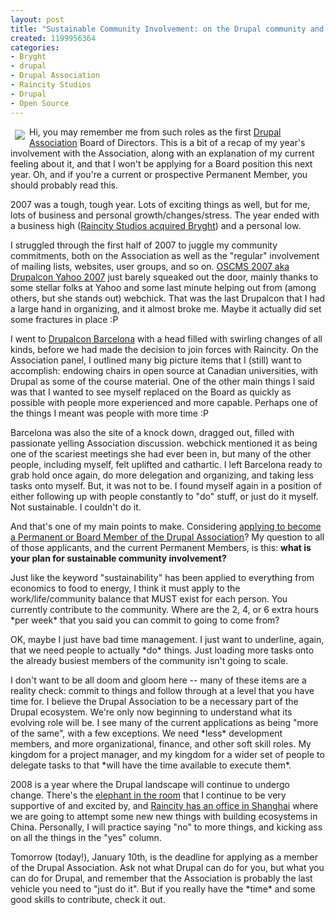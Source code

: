 ```yaml
--- 
layout: post
title: "Sustainable Community Involvement: on the Drupal community and Drupal Association"
created: 1199956364
categories: 
- Bryght
- drupal
- Drupal Association
- Raincity Studios
- Drupal
- Open Source
---
```

<a href="http://association.drupal.org"><img src="http://bmannconsulting.com/sites/bmannconsulting.com/files/DA-board-120_0.png" align="left" hspace="7" vspace="5"></a>

<p>Hi, you may remember me from such roles as the first <a href="http://association.drupal.org">Drupal Association</a> Board of Directors. This is a bit of a recap of my year's involvement with the Association, along with an explanation of my current feeling about it, and that I won't be applying for a Board position this next year. Oh, and if you're a current or prospective Permanent Member, you should probably read this.</p>
<!--break-->
<p>2007 was a tough, tough year. Lots of exciting things as well, but for me, lots of business and personal growth/changes/stress. The year ended with a business high (<a href="http://www.bryght.com/news/2007/11/21/raincity-studios-acquires-bryght">Raincity Studios acquired Bryght</a>) and a personal low.</p>

<p>I struggled through the first half of 2007 to juggle my community commitments, both on the Association as well as the "regular" involvement of mailing lists, websites, user groups, and so on. <a href="http://2007.oscms-summit.org">OSCMS 2007 aka Drupalcon Yahoo 2007</a> just barely squeaked out the door, mainly thanks to some stellar folks at Yahoo and some last minute helping out from (among others, but she stands out) webchick. That was the last Drupalcon that I had a large hand in organizing, and it almost broke me. Maybe it actually did set some fractures in place :P</p>

<p>I went to <a href="http://barcelona2008.drupalcon.org">Drupalcon Barcelona</a> with a head filled with swirling changes of all kinds, before we had made the decision to join forces with Raincity. On the Association panel, I outlined many big picture items that I (still) want to accomplish: endowing chairs in open source at Canadian universities, with Drupal as some of the course material. One of the other main things I said was that I wanted to see myself replaced on the Board as quickly as possible with people more experienced and more capable. Perhaps one of the things I meant was people with more time :P</p>

<p>Barcelona was also the site of a knock down, dragged out, filled with passionate yelling Association discussion. webchick mentioned it as being one of the scariest meetings she had ever been in, but many of the other people, including myself, felt uplifted and cathartic. I left Barcelona ready to grab hold once again, do more delegation and organizing, and taking less tasks onto myself. But, it was not to be. I found myself again in a position of either following up with people constantly to "do" stuff, or just do it myself. Not sustainable. I couldn't do it.</p>

<p>And that's one of my main points to make. Considering <a href="http://buytaert.net/applications/">applying to become a Permanent or Board Member of the Drupal Association</a>? My question to all of those applicants, and the current Permanent Members, is this: <strong>what is your plan for sustainable community involvement?</strong></p>

<p>Just like the keyword "sustainability" has been applied to everything from economics to food to energy, I think it must apply to the work/life/community balance that MUST exist for each person. You currently contribute to the community. Where are the 2, 4, or 6 extra hours *per week* that you said you can commit to going to come from?</p>

<p>OK, maybe I just have bad time management. I just want to underline, again, that we need people to actually *do* things. Just loading more tasks onto the already busiest members of the community isn't going to scale.</p>

<p>I don't want to be all doom and gloom here -- many of these items are a reality check: commit to things and follow through at a level that you have time for. I believe the Drupal Association to be a necessary part of the Drupal ecosystem. We're only now beginning to understand what its evolving role will be. I see many of the current applications as being "more of the same", with a few exceptions. We need *less* development members, and more organizational, finance, and other soft skill roles. My kingdom for a project manager, and my kingdom for a wider set of people to delegate tasks to that *will have the time available to execute them*.</p>

<p>2008 is a year where the Drupal landscape will continue to undergo change. There's the <a href="http://www.acquia.com">elephant in the room</a> that I continue to be very supportive of and excited by, and <a href="http://www.raincitystudios.com/blogs-and-pods/raincity-studios-opens-shanghai-office">Raincity has an office in Shanghai</a> where we are going to attempt some new new things with building ecosystems in China. Personally, I will practice saying "no" to more things, and kicking ass on all the things in the "yes" column.</p>

<p>Tomorrow (today!), January 10th, is the deadline for applying as a member of the Drupal Association. Ask not what Drupal can do for you, but what you can do for Drupal, and remember that the Association is probably the last vehicle you need to "just do it". But if you really have the *time* and some good skills to contribute, check it out.</p>
